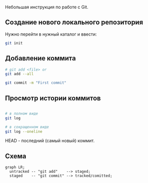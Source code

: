 Небольшая инструкция по работе с Git.

## Создание нового локального репозитория
Нужно перейти в нужный каталог и ввести:
```bash
git init
```

## Добавление коммита
```bash
# git add <file> or
git add --all

git commit -m "First commit"
```

## Просмотр истории коммитов
```bash

# в полном виде
git log

# в сокращенном виде
git log --oneline
```

HEAD - последний (самый новый) коммит.


## Схема
```mermaid
graph LR;
  untracked -- "git add"    --> staged;
  staged    -- "git commit" --> tracked/comitted;
```
